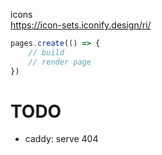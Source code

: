 icons  
https://icon-sets.iconify.design/ri/


```js
pages.create(() => {
    // build
    // render page
})
```


# TODO
- caddy: serve 404